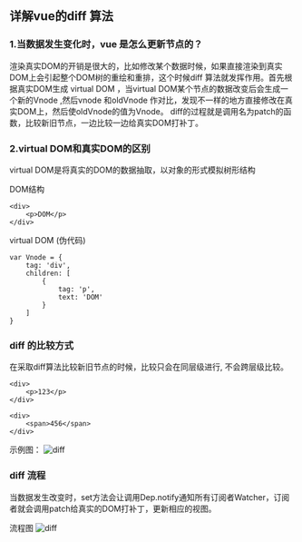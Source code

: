 ## 详解vue的diff 算法

### 1.当数据发生变化时，vue 是怎么更新节点的？
渲染真实DOM的开销是很大的，比如修改某个数据时候，如果直接渲染到真实DOM上会引起整个DOM树的重绘和重排，这个时候diff 算法就发挥作用。首先根据真实DOM生成 virtual DOM ，当virtual DOM某个节点的数据改变后会生成一个新的Vnode ,然后vnode 和oldVnode 作对比，发现不一样的地方直接修改在真实DOM上，然后使oldVnode的值为Vnode。
diff的过程就是调用名为patch的函数，比较新旧节点，一边比较一边给真实DOM打补丁。

### 2.virtual DOM和真实DOM的区别
virtual DOM是将真实的DOM的数据抽取，以对象的形式模拟树形结构

DOM结构
```
<div>
    <p>DOM</p>
</div>
```

virtual DOM (伪代码)

```
var Vnode = {
    tag: 'div',
    children: [
        {
            tag: 'p',
            text: 'DOM'
        }
    ]
}
```

### diff 的比较方式
在采取diff算法比较新旧节点的时候，比较只会在同层级进行, 不会跨层级比较。

```
<div>
    <p>123</p>
</div>

<div>
    <span>456</span>
</div>
```

示例图：
![diff](http://cdn.zsdx.cn/test/diff.png)

### diff 流程
当数据发生改变时，set方法会让调用Dep.notify通知所有订阅者Watcher，订阅者就会调用patch给真实的DOM打补丁，更新相应的视图。

流程图
![diff](http://cdn.zsdx.cn/test/diff2.png)
